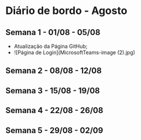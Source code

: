 # Diário de bordo - Agosto



## Semana 1 - 01/08 - 05/08
- Atualização da Página GitHub;
- ![Página de Login](MicrosoftTeams-image (2).jpg)


## Semana 2 - 08/08 - 12/08


## Semana 3 - 15/08 - 19/08


## Semana 4 - 22/08 - 26/08



## Semana 5 - 29/08 - 02/09


